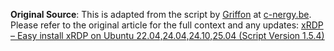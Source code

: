 **Original Source**: This is adapted from the script by [Griffon](https://c-nergy.be/blog/?author=1) at [c-nergy.be](https://c-nergy.be/). Please refer to the original article for the full context and any updates: [xRDP – Easy install xRDP on Ubuntu 22.04,24.04,24.10,25.04 (Script Version 1.5.4)](https://c-nergy.be/blog/?p=20236)
